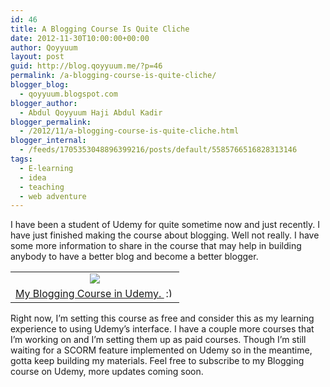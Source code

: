 ```yaml
---
id: 46
title: A Blogging Course Is Quite Cliche
date: 2012-11-30T10:00:00+00:00
author: Qoyyuum
layout: post
guid: http://blog.qoyyuum.me/?p=46
permalink: /a-blogging-course-is-quite-cliche/
blogger_blog:
  - qoyyuum.blogspot.com
blogger_author:
  - Abdul Qoyyuum Haji Abdul Kadir
blogger_permalink:
  - /2012/11/a-blogging-course-is-quite-cliche.html
blogger_internal:
  - /feeds/1705353048896399216/posts/default/5585766516828313146
tags:
  - E-learning
  - idea
  - teaching
  - web adventure
---
```

I have been a student of Udemy for quite sometime now and just recently. I have just finished making the course about blogging. Well not really. I have some more information to share in the course that may help in building anybody to have a better blog and become a better blogger.

<table align="center" cellpadding="0" cellspacing="0" style="margin-left: auto; margin-right: auto; text-align: center;">
  <tr>
    <td style="text-align: center;">
      <span style="margin-left: auto; margin-right: auto;"><a href="http://www.udemy.com/web-smithing/?previewLandingPage=1" target="_blank"><img border="0" src="http://i1.wp.com/blog.qoyyuum.me/wp-content/uploads/2012/11/Blogging.png?resize=300%2C158" data-recalc-dims="1" /></a></span>
    </td>
  </tr>
  
  <tr>
    <td style="text-align: center;">
      <a href="http://www.udemy.com/web-smithing/?previewLandingPage=1" target="_blank">My Blogging Course in Udemy. <img src="http://i1.wp.com/blog.qoyyuum.me/wp-includes/images/smilies/simple-smile.png?w=676" alt=":)" class="wp-smiley" style="height: 1em; max-height: 1em;" data-recalc-dims="1" /></a>
    </td>
  </tr>
</table>

Right now, I&#8217;m setting this course as free and consider this as my learning experience to using Udemy&#8217;s interface. I have a couple more courses that I&#8217;m working on and I&#8217;m setting them up as paid courses. Though I&#8217;m still waiting for a SCORM feature implemented on Udemy so in the meantime, gotta keep building my materials. Feel free to subscribe to my Blogging course on Udemy, more updates coming soon.
